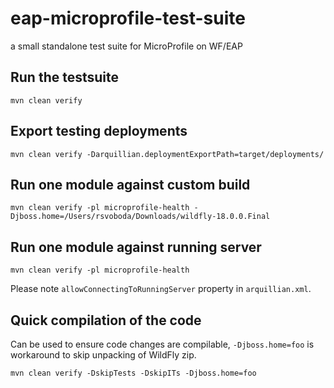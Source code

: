 # eap-microprofile-test-suite
 a small standalone test suite for MicroProfile on WF/EAP

## Run the testsuite
```
mvn clean verify
```

## Export testing deployments
```
mvn clean verify -Darquillian.deploymentExportPath=target/deployments/
```

## Run one module against custom build
```
mvn clean verify -pl microprofile-health -Djboss.home=/Users/rsvoboda/Downloads/wildfly-18.0.0.Final
```

## Run one module against running server
```
mvn clean verify -pl microprofile-health
```
Please note `allowConnectingToRunningServer` property in `arquillian.xml`.

## Quick compilation of the code
Can be used to ensure code changes are compilable, `-Djboss.home=foo` is workaround to skip unpacking of WildFly zip.
```
mvn clean verify -DskipTests -DskipITs -Djboss.home=foo
```
